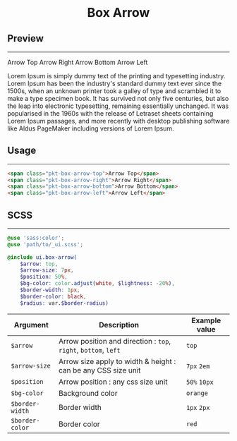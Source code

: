 <h1 style="border: 0; margin: 0; text-align: center;">Box Arrow</h1>

## Preview
---
<div id="preview">
    <div>
        <span class="pkt-box-arrow top">Arrow Top</span>
        <span class="pkt-box-arrow right">Arrow Right</span>
        <span class="pkt-box-arrow bottom">Arrow Bottom</span>
        <span class="pkt-box-arrow left">Arrow Left</span>
    </div>
    <div>
        <p class="pkt-box-arrow top">
            Lorem Ipsum is simply dummy text of the printing and typesetting industry. Lorem Ipsum has been the industry's standard dummy text ever since the 1500s, when an unknown printer took a galley of type and scrambled it to make a type specimen book. It has survived not only five centuries, but also the leap into electronic typesetting, remaining essentially unchanged. It was popularised in the 1960s with the release of Letraset sheets containing Lorem Ipsum passages, and more recently with desktop publishing software like Aldus PageMaker including versions of Lorem Ipsum.
        </p>
    </div>
</div>

## Usage
---
```html
<span class="pkt-box-arrow-top">Arrow Top</span>
<span class="pkt-box-arrow-right">Arrow Right</span>
<span class="pkt-box-arrow-bottom">Arrow Bottom</span>
<span class="pkt-box-arrow-left">Arrow Left</span>
```

## SCSS
---
```scss
@use 'sass:color';
@use 'path/to/_ui.scss';

@include ui.box-arrow(
    $arrow: top,
    $arrow-size: 7px,
    $position: 50%,
    $bg-color: color.adjust(white, $lightness: -20%),
    $border-width: 1px,
    $border-color: black,
    $radius: var.$border-radius)
```

|Argument|Description|Example value|
|---|---|---|
|`$arrow`|Arrow position and direction : `top`, `right`, `bottom`, `left`|`top`|
|`$arrow-size`|Arrow size apply to width & height : can be any CSS size unit|`7px` `2em`|
|`$position`|Arrow position : any css size unit |`50%` `10px`|
|`$bg-color`|Background color|`orange`|
|`$border-width`|Border width|`1px` `2px`|
|`$border-color`|Border color|`red`|

